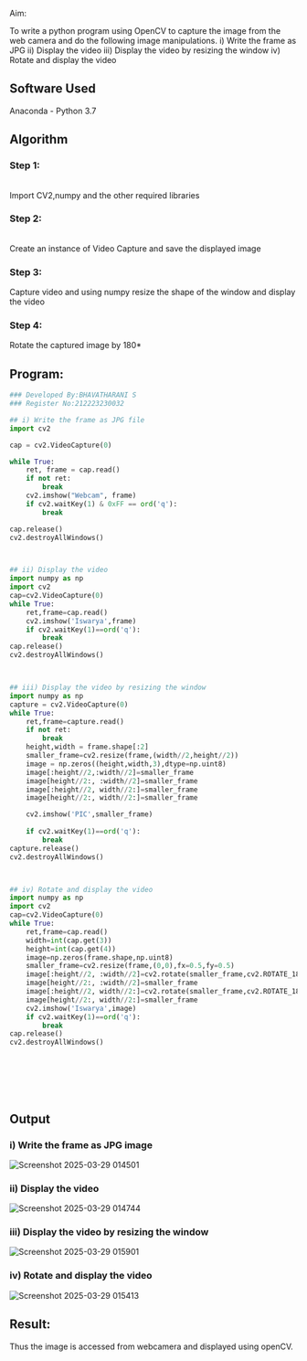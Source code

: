 
Aim:
 
To write a python program using OpenCV to capture the image from the web camera and do the following image manipulations.
i) Write the frame as JPG 
ii) Display the video 
iii) Display the video by resizing the window
iv) Rotate and display the video

## Software Used
Anaconda - Python 3.7
## Algorithm
### Step 1:
<br>
Import CV2,numpy and the other required libraries

### Step 2:
<br>
Create an instance of Video Capture and save the displayed image

### Step 3:
Capture video and using numpy resize the shape of the window and display the video
<br>

### Step 4:
Rotate the captured image by 180*
<br>


## Program:
``` Python
### Developed By:BHAVATHARANI S
### Register No:212223230032

## i) Write the frame as JPG file
import cv2

cap = cv2.VideoCapture(0)

while True:
    ret, frame = cap.read()
    if not ret:
        break
    cv2.imshow("Webcam", frame)
    if cv2.waitKey(1) & 0xFF == ord('q'):
        break

cap.release()
cv2.destroyAllWindows()



## ii) Display the video
import numpy as np
import cv2
cap=cv2.VideoCapture(0)
while True:
    ret,frame=cap.read()
    cv2.imshow('Iswarya',frame)
    if cv2.waitKey(1)==ord('q'):
        break
cap.release()
cv2.destroyAllWindows()



## iii) Display the video by resizing the window
import numpy as np
capture = cv2.VideoCapture(0)
while True:
    ret,frame=capture.read()
    if not ret:
        break
    height,width = frame.shape[:2]
    smaller_frame=cv2.resize(frame,(width//2,height//2))
    image = np.zeros((height,width,3),dtype=np.uint8)
    image[:height//2,:width//2]=smaller_frame
    image[height//2:, :width//2]=smaller_frame
    image[:height//2, width//2:]=smaller_frame
    image[height//2:, width//2:]=smaller_frame

    cv2.imshow('PIC',smaller_frame)
    
    if cv2.waitKey(1)==ord('q'):
        break
capture.release()
cv2.destroyAllWindows()



## iv) Rotate and display the video
import numpy as np
import cv2
cap=cv2.VideoCapture(0)
while True:
    ret,frame=cap.read()
    width=int(cap.get(3))
    height=int(cap.get(4))
    image=np.zeros(frame.shape,np.uint8)
    smaller_frame=cv2.resize(frame,(0,0),fx=0.5,fy=0.5)
    image[:height//2, :width//2]=cv2.rotate(smaller_frame,cv2.ROTATE_180)
    image[height//2:, :width//2]=smaller_frame
    image[:height//2, width//2:]=cv2.rotate(smaller_frame,cv2.ROTATE_180)
    image[height//2:, width//2:]=smaller_frame
    cv2.imshow('Iswarya',image)
    if cv2.waitKey(1)==ord('q'):
        break
cap.release()
cv2.destroyAllWindows()








```
## Output

### i) Write the frame as JPG image

![Screenshot 2025-03-29 014501](https://github.com/user-attachments/assets/8131a922-f27b-4aa4-942d-47d52b3af836)

### ii) Display the video

![Screenshot 2025-03-29 014744](https://github.com/user-attachments/assets/9c5dd739-bf18-4352-b36c-86c53663c571)


### iii) Display the video by resizing the window

![Screenshot 2025-03-29 015901](https://github.com/user-attachments/assets/5d06caa4-1603-4ea9-85c9-73c54782402f)




### iv) Rotate and display the video

![Screenshot 2025-03-29 015413](https://github.com/user-attachments/assets/2544bcfe-16eb-465c-bdaf-77fb2ffa6903)






## Result:
Thus the image is accessed from webcamera and displayed using openCV.
